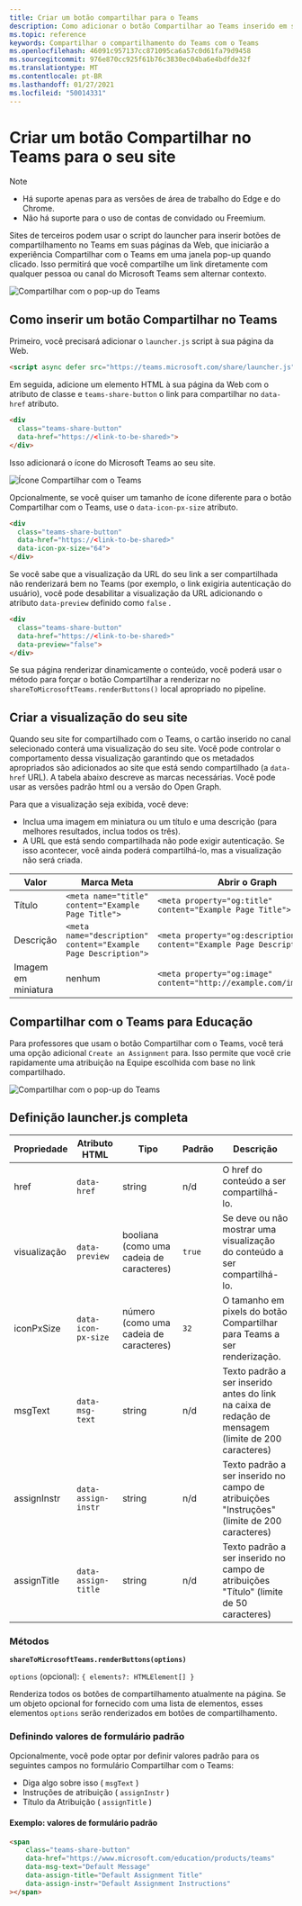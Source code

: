 ```yaml
---
title: Criar um botão compartilhar para o Teams
description: Como adicionar o botão Compartilhar ao Teams inserido em seu site
ms.topic: reference
keywords: Compartilhar o compartilhamento do Teams com o Teams
ms.openlocfilehash: 46091c957137cc871095ca6a57c0d61fa79d9458
ms.sourcegitcommit: 976e870cc925f61b76c3830ec04ba6e4bdfde32f
ms.translationtype: MT
ms.contentlocale: pt-BR
ms.lasthandoff: 01/27/2021
ms.locfileid: "50014331"
---
```

# <a name="create-a-share-to-teams-button-for-your-website"></a>Criar um botão Compartilhar no Teams para o seu site

>[!NOTE]
> * Há suporte apenas para as versões de área de trabalho do Edge e do Chrome.
> * Não há suporte para o uso de contas de convidado ou Freemium.

Sites de terceiros podem usar o script do launcher para inserir botões de compartilhamento no Teams em suas páginas da Web, que iniciarão a experiência Compartilhar com o Teams em uma janela pop-up quando clicado. Isso permitirá que você compartilhe um link diretamente com qualquer pessoa ou canal do Microsoft Teams sem alternar contexto.

![Compartilhar com o pop-up do Teams](~/assets/images/share-to-teams-popup.png)

## <a name="how-to-embed-a-share-to-teams-button"></a>Como inserir um botão Compartilhar no Teams

Primeiro, você precisará adicionar o `launcher.js` script à sua página da Web.

```html
<script async defer src="https://teams.microsoft.com/share/launcher.js"></script>
```

Em seguida, adicione um elemento HTML à sua página da Web com o atributo de classe e `teams-share-button` o link para compartilhar no `data-href` atributo.

```html
<div
  class="teams-share-button"
  data-href="https://<link-to-be-shared>">
</div>
```

Isso adicionará o ícone do Microsoft Teams ao seu site.

![Ícone Compartilhar com o Teams](~/assets/icons/share-to-teams-icon.png)

Opcionalmente, se você quiser um tamanho de ícone diferente para o botão Compartilhar com o Teams, use o `data-icon-px-size` atributo.

```html
<div
  class="teams-share-button"
  data-href="https://<link-to-be-shared>"
  data-icon-px-size="64">
</div>
```

Se você sabe que a visualização da URL do seu link a ser compartilhada não renderizará bem no Teams (por exemplo, o link exigiria autenticação do usuário), você pode desabilitar a visualização da URL adicionando o atributo `data-preview` definido como `false` .

```html
<div
  class="teams-share-button"
  data-href="https://<link-to-be-shared>"
  data-preview="false">
</div>
```

Se sua página renderizar dinamicamente o conteúdo, você poderá usar o método para forçar o botão Compartilhar a renderizar no `shareToMicrosoftTeams.renderButtons()` local apropriado no pipeline. 

## <a name="crafting-your-website-preview"></a>Criar a visualização do seu site

Quando seu site for compartilhado com o Teams, o cartão inserido no canal selecionado conterá uma visualização do seu site. Você pode controlar o comportamento dessa visualização garantindo que os metadados apropriados são adicionados ao site que está sendo compartilhado (a `data-href` URL). A tabela abaixo descreve as marcas necessárias. Você pode usar as versões padrão html ou a versão do Open Graph.

Para que a visualização seja exibida, você deve:

* Inclua uma imagem em miniatura ou um título e uma descrição (para melhores resultados, inclua todos os três).
* A URL que está sendo compartilhada não pode exigir autenticação. Se isso acontecer, você ainda poderá compartilhá-lo, mas a visualização não será criada.

|Valor|Marca Meta| Abrir o Graph|
|----|----|----|
|Título|`<meta name="title" content="Example Page Title">`|`<meta property="og:title" content="Example Page Title">`|
|Descrição|`<meta name="description" content="Example Page Description">`|`<meta property="og:description" content="Example Page Description">`|
|Imagem em miniatura| nenhum |`<meta property="og:image" content="http://example.com/image.jpg">`|

## <a name="share-to-teams-for-education"></a>Compartilhar com o Teams para Educação

Para professores que usam o botão Compartilhar com o Teams, você terá uma opção adicional `Create an Assignment` para. Isso permite que você crie rapidamente uma atribuição na Equipe escolhida com base no link compartilhado.

![Compartilhar com o pop-up do Teams](~/assets/images/share-to-teams-popup-edu.png)

## <a name="full-launcherjs-definition"></a>Definição launcher.js completa

| Propriedade | Atributo HTML | Tipo | Padrão | Descrição |
| -------------- | ---------------------- | --------------------- | ------- | ---------------------------------------------------------------------- |
| href | `data-href` | string | n/d | O href do conteúdo a ser compartilhá-lo. |
| visualização | `data-preview` | booliana (como uma cadeia de caracteres) | `true` | Se deve ou não mostrar uma visualização do conteúdo a ser compartilhá-lo. |
| iconPxSize | `data-icon-px-size` | número (como uma cadeia de caracteres) | `32` | O tamanho em pixels do botão Compartilhar para Teams a ser renderização. |
| msgText | `data-msg-text` | string | n/d | Texto padrão a ser inserido antes do link na caixa de redação de mensagem (limite de 200 caracteres) |
| assignInstr | `data-assign-instr` | string | n/d | Texto padrão a ser inserido no campo de atribuições "Instruções" (limite de 200 caracteres) |
| assignTitle | `data-assign-title` | string | n/d | Texto padrão a ser inserido no campo de atribuições "Título" (limite de 50 caracteres) |

### <a name="methods"></a>Métodos

**`shareToMicrosoftTeams.renderButtons(options)`**

`options` (opcional): `{ elements?: HTMLElement[] }`

Renderiza todos os botões de compartilhamento atualmente na página. Se um objeto opcional for fornecido com uma lista de elementos, esses elementos `options` serão renderizados em botões de compartilhamento.

### <a name="setting-default-form-values"></a>Definindo valores de formulário padrão

Opcionalmente, você pode optar por definir valores padrão para os seguintes campos no formulário Compartilhar com o Teams:

* Diga algo sobre isso ( `msgText` )
* Instruções de atribuição ( `assignInstr` )
* Título da Atribuição ( `assignTitle` )

#### <a name="example-default-form-values"></a>Exemplo: valores de formulário padrão

```html
<span
    class="teams-share-button"
    data-href="https://www.microsoft.com/education/products/teams"
    data-msg-text="Default Message"
    data-assign-title="Default Assignment Title"
    data-assign-instr="Default Assignment Instructions"
></span>
```
